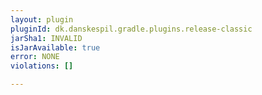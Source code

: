 ```yaml
---
layout: plugin
pluginId: dk.danskespil.gradle.plugins.release-classic
jarSha1: INVALID
isJarAvailable: true
error: NONE
violations: []

---
```


